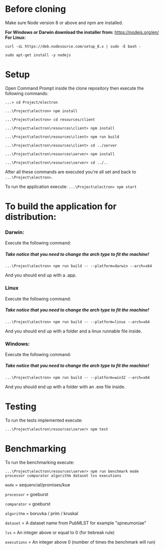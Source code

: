 # Before cloning

Make sure Node version 8 or above and npm are installed.

**For Windows or Darwin download the installer from:** https://nodejs.org/en/
**For Linux:**

`curl -sL https://deb.nodesource.com/setup_8.x | sudo -E bash - `

`sudo apt-get install -y nodejs `

# Setup

Open Command Prompt inside the clone repository then execute the following commands:

`...> cd Project/electron`

`...\Project\electron> npm install`

`...\Project\electron> cd resources/client`

`...\Project\electron\resources\client> npm install`

`...\Project\electron\resources\client> npm run build`

`...\Project\electron\resources\client> cd ../server`

`...\Project\electron\resources\server> npm install`

`...\Project\electron\resources\server> cd ../..`

After all these commands are executed you're all set and back to `...\Project\electron>`.

To run the application execute:
`...\Project\electron> npm start`

# To build the application for distribution:

### Darwin:

Execute the following command:

##### Take notice that you need to change the arch type to fit the machine! #####

`...\Project\electron> npm run build -- --platform=darwin --arch=x64`

And you should end up with a .app.


### Linux

Execute the following command:

##### Take notice that you need to change the arch type to fit the machine! #####

`...\Project\electron> npm run build -- --platform=linux --arch=x64`

And you should end up with a folder and a linux runnable file inside.


### Windows:

Execute the following command:

##### Take notice that you need to change the arch type to fit the machine! #####

`...\Project\electron> npm run build -- --platform=win32 --arch=x64`

And you should end up with a folder with an .exe file inside.

# Testing

To run the tests implemented execute:

`...\Project\electron\resources\server> npm test`

# Benchmarking

To run the benchmarking execute:

`...\Project\electron\resources\server> npm run benchmark mode processor comparator algorithm dataset lvs executions`

`mode` = sequencial/promises/kue

`processor` = goeburst

`comparator` = goeburst

`algorithm` = boruvka / prim / kruskal

`dataset` = A dataset name from PubMLST for example "spneumoniae"

`lvs` = An integer above or equal to 0 (for tiebreak rule)

`executions` = An integer above 0 (number of times the benchmark will run)
